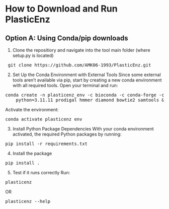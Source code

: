 
# How to Download and Run PlasticEnz

## Option A: Using Conda/pip downloads

1. Clone the repositiory and navigate into the tool main folder (where setup.py is located)

<pre> git clone https://github.com/AMK06-1993/PlasticEnz.git </pre>

2. Set Up the Conda Environment with External Tools
Since some external tools aren’t available via pip, start by creating a new conda environment with all required tools. Open your terminal and run:

<pre>conda create -n plasticenz_env -c bioconda -c conda-forge -c defaults \
    python=3.11.11 prodigal hmmer diamond bowtie2 samtools && conda clean --all -y </pre>


Activate the environment:

<pre>conda activate plasticenz_env</pre>

3. Install Python Package Dependencies
With your conda environment activated, the required Python packages by running:

<pre>pip install -r requirements.txt</pre>
    
4. Install the package

<pre>pip install .</pre>
    
5. Test if it runs correctly
Run:
<pre>plasticenz</pre> 
OR 
<pre>plasticenz --help</pre>
